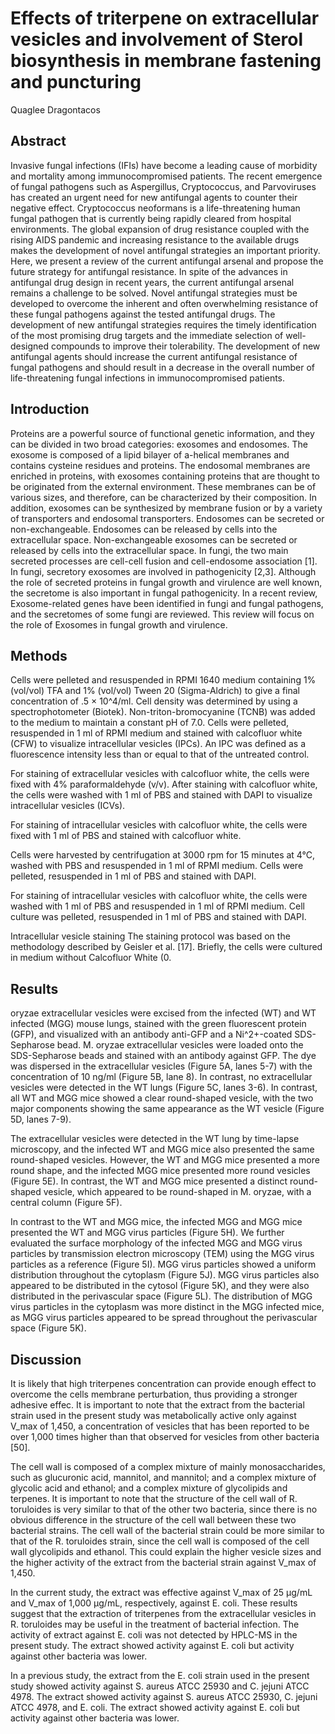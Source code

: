 #  Effects of triterpene on extracellular vesicles and involvement of Sterol biosynthesis in membrane fastening and puncturing
Quaglee Dragontacos


## Abstract
Invasive fungal infections (IFIs) have become a leading cause of morbidity and mortality among immunocompromised patients. The recent emergence of fungal pathogens such as Aspergillus, Cryptococcus, and Parvoviruses has created an urgent need for new antifungal agents to counter their negative effect. Cryptococcus neoformans is a life-threatening human fungal pathogen that is currently being rapidly cleared from hospital environments. The global expansion of drug resistance coupled with the rising AIDS pandemic and increasing resistance to the available drugs makes the development of novel antifungal strategies an important priority. Here, we present a review of the current antifungal arsenal and propose the future strategy for antifungal resistance. In spite of the advances in antifungal drug design in recent years, the current antifungal arsenal remains a challenge to be solved. Novel antifungal strategies must be developed to overcome the inherent and often overwhelming resistance of these fungal pathogens against the tested antifungal drugs. The development of new antifungal strategies requires the timely identification of the most promising drug targets and the immediate selection of well-designed compounds to improve their tolerability. The development of new antifungal agents should increase the current antifungal resistance of fungal pathogens and should result in a decrease in the overall number of life-threatening fungal infections in immunocompromised patients.


## Introduction
Proteins are a powerful source of functional genetic information, and they can be divided in two broad categories: exosomes and endosomes. The exosome is composed of a lipid bilayer of a-helical membranes and contains cysteine residues and proteins. The endosomal membranes are enriched in proteins, with exosomes containing proteins that are thought to be originated from the external environment. These membranes can be of various sizes, and therefore, can be characterized by their composition. In addition, exosomes can be synthesized by membrane fusion or by a variety of transporters and endosomal transporters. Endosomes can be secreted or non-exchangeable. Endosomes can be released by cells into the extracellular space. Non-exchangeable exosomes can be secreted or released by cells into the extracellular space. In fungi, the two main secreted processes are cell-cell fusion and cell-endosome association [1]. In fungi, secretory exosomes are involved in pathogenicity [2,3]. Although the role of secreted proteins in fungal growth and virulence are well known, the secretome is also important in fungal pathogenicity. In a recent review, Exosome-related genes have been identified in fungi and fungal pathogens, and the secretomes of some fungi are reviewed. This review will focus on the role of Exosomes in fungal growth and virulence.


## Methods
Cells were pelleted and resuspended in RPMI 1640 medium containing 1% (vol/vol) TFA and 1% (vol/vol) Tween 20 (Sigma-Aldrich) to give a final concentration of .5 × 10^4/ml. Cell density was determined by using a spectrophotometer (Biotek). Non-triton-bromocyanine (TCNB) was added to the medium to maintain a constant pH of 7.0. Cells were pelleted, resuspended in 1 ml of RPMI medium and stained with calcofluor white (CFW) to visualize intracellular vesicles (IPCs). An IPC was defined as a fluorescence intensity less than or equal to that of the untreated control.

For staining of extracellular vesicles with calcofluor white, the cells were fixed with 4% paraformaldehyde (v/v). After staining with calcofluor white, the cells were washed with 1 ml of PBS and stained with DAPI to visualize intracellular vesicles (ICVs).

For staining of intracellular vesicles with calcofluor white, the cells were fixed with 1 ml of PBS and stained with calcofluor white.

Cells were harvested by centrifugation at 3000 rpm for 15 minutes at 4°C, washed with PBS and resuspended in 1 ml of RPMI medium. Cells were pelleted, resuspended in 1 ml of PBS and stained with DAPI.

For staining of intracellular vesicles with calcofluor white, the cells were washed with 1 ml of PBS and resuspended in 1 ml of RPMI medium. Cell culture was pelleted, resuspended in 1 ml of PBS and stained with DAPI.

Intracellular vesicle staining
The staining protocol was based on the methodology described by Geisler et al. [17]. Briefly, the cells were cultured in medium without Calcofluor White (0.


## Results
oryzae extracellular vesicles were excised from the infected (WT) and WT infected (MGG) mouse lungs, stained with the green fluorescent protein (GFP), and visualized with an antibody anti-GFP and a Ni^2+-coated SDS-Sepharose bead. M. oryzae extracellular vesicles were loaded onto the SDS-Sepharose beads and stained with an antibody against GFP. The dye was dispersed in the extracellular vesicles (Figure 5A, lanes 5-7) with the concentration of 10 ng/ml (Figure 5B, lane 8). In contrast, no extracellular vesicles were detected in the WT lungs (Figure 5C, lanes 3-6). In contrast, all WT and MGG mice showed a clear round-shaped vesicle, with the two major components showing the same appearance as the WT vesicle (Figure 5D, lanes 7-9).

The extracellular vesicles were detected in the WT lung by time-lapse microscopy, and the infected WT and MGG mice also presented the same round-shaped vesicles. However, the WT and MGG mice presented a more round shape, and the infected MGG mice presented more round vesicles (Figure 5E). In contrast, the WT and MGG mice presented a distinct round-shaped vesicle, which appeared to be round-shaped in M. oryzae, with a central column (Figure 5F).

In contrast to the WT and MGG mice, the infected MGG and MGG mice presented the WT and MGG virus particles (Figure 5H). We further evaluated the surface morphology of the infected MGG and MGG virus particles by transmission electron microscopy (TEM) using the MGG virus particles as a reference (Figure 5I). MGG virus particles showed a uniform distribution throughout the cytoplasm (Figure 5J). MGG virus particles also appeared to be distributed in the cytosol (Figure 5K), and they were also distributed in the perivascular space (Figure 5L). The distribution of MGG virus particles in the cytoplasm was more distinct in the MGG infected mice, as MGG virus particles appeared to be spread throughout the perivascular space (Figure 5K).


## Discussion
It is likely that high triterpenes concentration can provide enough effect to overcome the cells membrane perturbation, thus providing a stronger adhesive effec. It is important to note that the extract from the bacterial strain used in the present study was metabolically active only against V_max of 1,450, a concentration of vesicles that has been reported to be over 1,000 times higher than that observed for vesicles from other bacteria [50].

The cell wall is composed of a complex mixture of mainly monosaccharides, such as glucuronic acid, mannitol, and mannitol; and a complex mixture of glycolic acid and ethanol; and a complex mixture of glycolipids and terpenes. It is important to note that the structure of the cell wall of R. toruloides is very similar to that of the other two bacteria, since there is no obvious difference in the structure of the cell wall between these two bacterial strains. The cell wall of the bacterial strain could be more similar to that of the R. toruloides strain, since the cell wall is composed of the cell wall glycolipids and ethanol. This could explain the higher vesicle sizes and the higher activity of the extract from the bacterial strain against V_max of 1,450.

In the current study, the extract was effective against V_max of 25 µg/mL and V_max of 1,000 µg/mL, respectively, against E. coli. These results suggest that the extraction of triterpenes from the extracellular vesicles in R. toruloides may be useful in the treatment of bacterial infection. The activity of extract against E. coli was not detected by HPLC-MS in the present study. The extract showed activity against E. coli but activity against other bacteria was lower.

In a previous study, the extract from the E. coli strain used in the present study showed activity against S. aureus ATCC 25930 and C. jejuni ATCC 4978. The extract showed activity against S. aureus ATCC 25930, C. jejuni ATCC 4978, and E. coli. The extract showed activity against E. coli but activity against other bacteria was lower.

